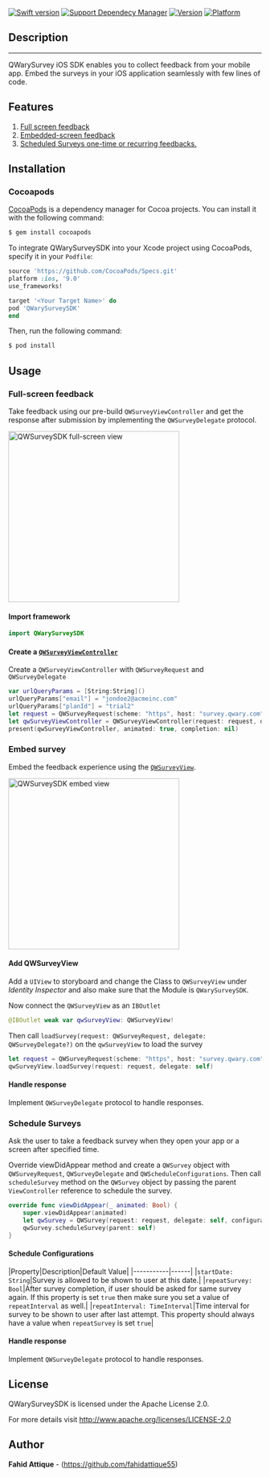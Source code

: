 [![Swift version](https://img.shields.io/badge/swift-5.0-orange.svg?style=flat.svg)](https://img.shields.io/badge/swift-5.0-orange.svg?style=flat.svg)
[![Support Dependecy Manager](https://img.shields.io/badge/support-CocoaPods-red.svg?style=flat.svg)](https://img.shields.io/badge/support-CocoaPods-red.svg?style=flat.svg)
[![Version](https://img.shields.io/cocoapods/v/QWarySurveySDK.svg?style=flat)](http://cocoapods.org/pods/QWarySurveySDK)
[![Platform](https://img.shields.io/cocoapods/p/QWarySurveySDK.svg?style=flat)](http://cocoapods.org/pods/QWarySurveySDK)



## Description
---

QWarySurvey iOS SDK enables you to collect feedback from your mobile app. Embed the surveys in your iOS application seamlessly with few lines of code.

## Features
1. [Full screen feedback](#Full-screen-feedback)
2. [Embedded-screen feedback](#Embed-survey)
3. [Scheduled Surveys one-time or recurring feedbacks.](#Schedule-Surveys)


## Installation

### Cocoapods

[CocoaPods](http://cocoapods.org) is a dependency manager for Cocoa projects. You can install it with the following command:

```bash
$ gem install cocoapods
```


To integrate QWarySurveySDK into your Xcode project using CocoaPods, specify it in your `Podfile`:

```ruby
source 'https://github.com/CocoaPods/Specs.git'
platform :ios, '9.0'
use_frameworks!

target '<Your Target Name>' do
pod 'QWarySurveySDK'
end
```

Then, run the following command:

```bash
$ pod install
```

## Usage

### Full-screen feedback
Take feedback using our pre-build `QWSurveyViewController` and get the response after submission by implementing the `QWSurveyDelegate` protocol.

<img width="340" alt="QWSurveySDK full-screen view" src="https://i.imgur.com/MznJCGy.png">

#### Import framework
```swift
import QWarySurveySDK
```
#### Create a [`QWSurveyViewController`](#QWSurveyViewController)
Create a `QWSurveyViewController` with `QWSurveyRequest` and `QWSurveyDelegate`
```swift
var urlQueryParams = [String:String]()
urlQueryParams["email"] = "jondoe2@acmeinc.com"
urlQueryParams["planId"] = "trial2"
let request = QWSurveyRequest(scheme: "https", host: "survey.qwary.com", path: "/form/S_wSzSPnasH9Wc_FT15X0J1BuEcPl5gIZ99rQiotQa8=", params: urlQueryParams)
let qwSurveyViewController = QWSurveyViewController(request: request, delegate: self)
present(qwSurveyViewController, animated: true, completion: nil)
```

### Embed survey 
Embed the feedback experience using the [`QWSurveyView`](#QWSurveyView).

<img width="340" alt="QWSurveySDK embed view" src="https://i.imgur.com/NK2laJU.png">

#### Add QWSurveyView
Add a `UIView` to storyboard and change the Class to `QWSurveyView` under *Identity Inspector* and also make sure that the Module is `QWarySurveySDK`.

Now connect the `QWSurveyView` as an `IBOutlet`
```swift
@IBOutlet weak var qwSurveyView: QWSurveyView!
```
Then call `loadSurvey(request: QWSurveyRequest, delegate: QWSurveyDelegate?)` on the `qwSurveyView` to load the survey
```swift
let request = QWSurveyRequest(scheme: "https", host: "survey.qwary.com", path: "/form/S_wSzSPnasH9Wc_FT15X0J1BuEcPl5gIZ99rQiotQa8=", params: [String:String]())
qwSurveyView.loadSurvey(request: request, delegate: self)
```
#### Handle response
Implement `QWSurveyDelegate` protocol to handle responses.

### Schedule Surveys
Ask the user to take a feedback survey when they open your app or a screen after specified time.

Override viewDidAppear method and create a `QWSurvey` object with `QWSurveyRequest`, `QWSurveyDelegate` and `QWScheduleConfigurations`. Then call `scheduleSurvey` method on the `QWSurvey` object by passing the parent `ViewController` reference to schedule the survey.
```swift
override func viewDidAppear(_ animated: Bool) {
    super.viewDidAppear(animated)
    let qwSurvey = QWSurvey(request: request, delegate: self, configurations: QWScheduleConfigurations.default)
    qwSurvey.scheduleSurvey(parent: self)
}
```

#### Schedule Configurations
|Property|Description|Default Value|
|-----------|------|
|`startDate: String`|Survey is allowed to be shown to user at this date.|
|`repeatSurvey: Bool`|After survey completion, if user should be asked for same survey again. If this property is set `true` then make sure you set a value of `repeatInterval` as well.|
|`repeatInterval: TimeInterval`|Time interval for survey to be shown to user after last attempt. This property should always have a value when `repeatSurvey` is set `true`|

#### Handle response
Implement `QWSurveyDelegate` protocol to handle responses.


## License

QWarySurveySDK is licensed under the Apache License 2.0.

For more details visit http://www.apache.org/licenses/LICENSE-2.0


## Author

**Fahid Attique** - (https://github.com/fahidattique55)

